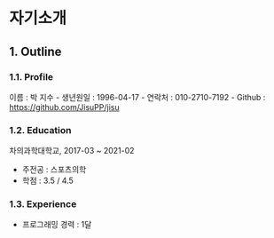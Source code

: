 # 자기소개

## 1. Outline

### 1.1. Profile

이름 : 박 지수
    - 생년원일 : 1996-04-17
    - 연락처 : 010-2710-7192
    - Github : https://github.com/JisuPP/jisu


### 1.2. Education

차의과학대학교, 2017-03 ~ 2021-02

- 주전공 : 스포츠의학
- 학점 : 3.5 / 4.5


### 1.3. Experience

- 프로그래밍 경력 : 1달